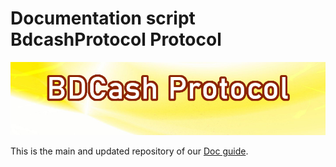 # Documentation script BdcashProtocol  Protocol

<img src="assets/other/bdcash.png">

This is the main and updated repository of our [Doc guide](https://docs.bdcashprotocol.com).
